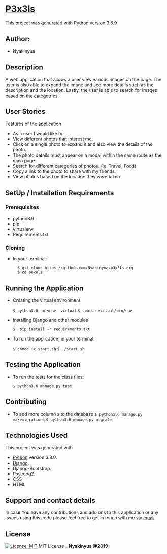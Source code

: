 # [P3x3ls](https://github.com/Nyakinyua/p3x3ls.org)

This project was generated with [Python](https://www.python.org/) version 3.6.9 <br>

## Author:
* Nyakinyua

## Description
A web application that allows a user view various images on the page. The user is also able to expand the image and see more details such as the description and the location. Lastly, the user is able to search for images based on the categotries

## User Stories
Features of the application

* As a user I would like to:
* View different photos that interest me.
* Click on a single photo to expand it and also view the details of the photo.
* The photo details must appear on a modal within the same route as the main page.
* Search for different categories of photos. (ie. Travel, Food)
* Copy a link to the photo to share with my friends.
* View photos based on the location they were taken.


## SetUp / Installation Requirements
### Prerequisites
* python3.6
* pip
* virtualenv
* Requirements.txt

### Cloning
* In your terminal:

        $ git clone https://github.com/Nyakinyua/p3x3ls.org
        $ cd pexels

## Running the Application
* Creating the virtual environment

    `$ python3.6 -m venv  virtual`
    `$ source virtual/bin/env`
        

* Installing Django and other modules

    `$  pip install -r requirements.txt`

* To run the application, in your terminal:

    `$ chmod +x start.sh`
    `$ ./start.sh`

## Testing the Application
* To run the tests for the class files:

    `$ python3.6 manage.py test`

## Contributing
* To add more column s to the database
    `$ python3.6 manage.py makemigrations`
    `$ python3.6 manage.py migrate`

## Technologies Used
  This project was generated with
  * [Python](https://www.python.org/) version 3.8.0.
  * [Django](https://www.fullstackpython.com/django.html).
  * Django-Bootstrap.
  * Psycopg2.
  * CSS
  * HTML

## Support and contact details
 In case You have any contributions and add ons to this application or any issues using this code please feel free to get in touch with me via [email](wanyakinyua968@gmail.com)

## License
[![License: MIT](https://img.shields.io/badge/License-MIT-yellow.svg)](https://opensource.org/licenses/MIT)
MIT License
\_ **Nyakinyua @2019**
